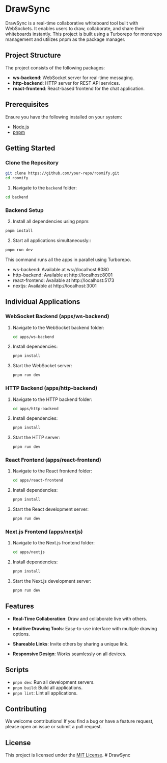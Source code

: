 # DrawSync 

DrawSync  is a real-time collaborative whiteboard tool built with WebSockets. It enables users to draw, collaborate, and share their whiteboards instantly. This project is built using a Turborepo for monorepo management and utilizes pnpm as the package manager.

## Project Structure

The project consists of the following packages:

- **ws-backend**: WebSocket server for real-time messaging.
- **http-backend**: HTTP server for REST API services.
- **react-frontend**: React-based frontend for the chat application.

## Prerequisites

Ensure you have the following installed on your system:

- [Node.js](https://nodejs.org/)
- [pnpm](https://pnpm.io/installation)

## Getting Started

### Clone the Repository

```bash
git clone https://github.com/your-repo/roomify.git
cd roomify
```

1. Navigate to the `backend` folder:

```bash
cd backend
```

### Backend Setup

2. Install all dependencies using pnpm:

```bash
pnpm install
```

2. Start all applications simultaneously::

```bash
pnpm run dev
```

This command runs all the apps in parallel using Turborepo.

- ws-backend: Available at ws://localhost:8080
- http-backend: Available at http://localhost:8001
- react-frontend: Available at http://localhost:5173
- nextjs: Available at http://localhost:3001

## Individual Applications

### WebSocket Backend (apps/ws-backend)

1. Navigate to the WebSocket backend folder:

   ```bash
   cd apps/ws-backend
   ```

2. Install dependencies:

   ```bash
   pnpm install
   ```

3. Start the WebSocket server:

   ```bash
   pnpm run dev
   ```

### HTTP Backend (apps/http-backend)

1. Navigate to the HTTP backend folder:

   ```bash
   cd apps/http-backend
   ```

2. Install dependencies:

   ```bash
   pnpm install
   ```

3. Start the HTTP server:

   ```bash
   pnpm run dev
   ```

### React Frontend (apps/react-frontend)

1. Navigate to the React frontend folder:

   ```bash
   cd apps/react-frontend
   ```

2. Install dependencies:

   ```bash
   pnpm install
   ```

3. Start the React development server:

   ```bash
   pnpm run dev
   ```

### Next.js Frontend (apps/nextjs)

1. Navigate to the Next.js frontend folder:

   ```bash
   cd apps/nextjs
   ```

2. Install dependencies:

   ```bash
   pnpm install
   ```

3. Start the Next.js development server:

   ```bash
   pnpm run dev
   ```

## Features

- **Real-Time Collaboration**: Draw and collaborate live with others.

- **Intuitive Drawing Tools**: Easy-to-use interface with multiple drawing options.

- **Shareable Links**: Invite others by sharing a unique link.

- **Responsive Design**: Works seamlessly on all devices.

## Scripts

- `pnpm dev`: Run all development servers.
- `pnpm build`: Build all applications.
- `pnpm lint`: Lint all applications.

## Contributing

We welcome contributions! If you find a bug or have a feature request, please open an issue or submit a pull request.

## License

This project is licensed under the [MIT License](LICENSE).
#   D r a w S y n c  
 